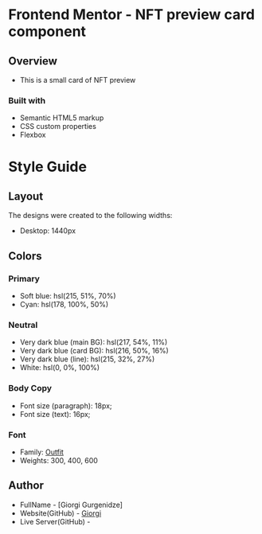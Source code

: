 # Frontend Mentor - NFT preview card component

## Overview

- This is a small card of NFT preview

### Built with

- Semantic HTML5 markup
- CSS custom properties
- Flexbox

# Style Guide

## Layout

The designs were created to the following widths:

- Desktop: 1440px

## Colors

### Primary

- Soft blue: hsl(215, 51%, 70%)
- Cyan: hsl(178, 100%, 50%)

### Neutral

- Very dark blue (main BG): hsl(217, 54%, 11%)
- Very dark blue (card BG): hsl(216, 50%, 16%)
- Very dark blue (line): hsl(215, 32%, 27%)
- White: hsl(0, 0%, 100%)

### Body Copy

- Font size (paragraph): 18px;
- Font size (text): 16px;

### Font

- Family: [Outfit](https://fonts.google.com/specimen/Outfit)
- Weights: 300, 400, 600

## Author

- FullName - [Giorgi Gurgenidze]
- Website(GitHub) - [Giorgi](https://github.com/gurgenidzegiorgi/NFT-preview-card-component)
- Live Server(GitHub) - [](https://gurgenidzegiorgi.github.io/NFT-preview-card-component/)
